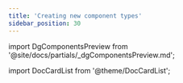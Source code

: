 ```yaml
---
title: 'Creating new component types'
sidebar_position: 30
---
```


import DgComponentsPreview from '@site/docs/partials/\_dgComponentsPreview.md';

<DgComponentsPreview />

import DocCardList from '@theme/DocCardList';

<DocCardList />
